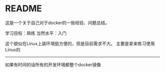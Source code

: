 # README

这是一个关于自己对于docker的一些经验、问题总结。

学习目标：熟练
当然水平：入门

这个貌似在Linux上装环境挺方便的，但是目前需求不大。
主要是拿来练习使用Linux的

----

如果有时间的话所有的开发环境都整个docker镜像
